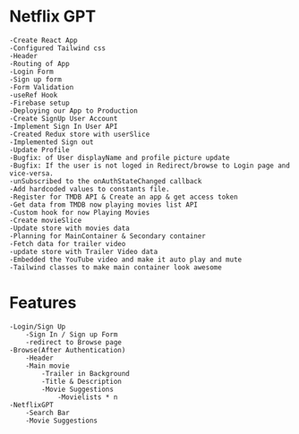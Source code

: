 # Netflix GPT 

    -Create React App
    -Configured Tailwind css
    -Header
    -Routing of App
    -Login Form
    -Sign up form
    -Form Validation
    -useRef Hook
    -Firebase setup
    -Deploying our App to Production
    -Create SignUp User Account
    -Implement Sign In User API
    -Created Redux store with userSlice
    -Implemented Sign out
    -Update Profile 
    -Bugfix: of User displayName and profile picture update
    -Bugfix: If the user is not loged in Redirect/browse to Login page and vice-versa.
    -unSubscribed to the onAuthStateChanged callback
    -Add hardcoded values to constants file.
    -Register for TMDB API & Create an app & get access token
    -Get data from TMDB now playing movies list API
    -Custom hook for now Playing Movies
    -Create movieSlice
    -Update store with movies data
    -Planning for MainContainer & Secondary container
    -Fetch data for trailer video
    -update store with Trailer Video data
    -Embedded the YouTube video and make it auto play and mute
    -Tailwind classes to make main container look awesome

# Features
    -Login/Sign Up
        -Sign In / Sign up Form
        -redirect to Browse page
    -Browse(After Authentication)
        -Header
        -Main movie
            -Trailer in Background
            -Title & Description
            -Movie Suggestions
                -Movielists * n
    -NetflixGPT
        -Search Bar
        -Movie Suggestions